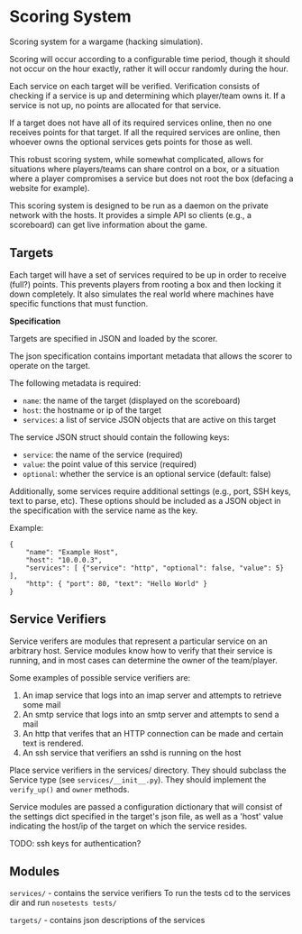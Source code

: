 Scoring System
==============

Scoring system for a wargame (hacking simulation).

Scoring will occur according to a configurable time period, though it should
not occur on the hour exactly, rather it will occur randomly during the hour.

Each service on each target will be verified. Verification consists of
checking if a service is up and determining which player/team owns it. If a
service is not up, no points are allocated for that service.

If a target does not have all of its required services online, then no one
receives points for that target. If all the required services are online,
then whoever owns the optional services gets points for those as well.

This robust scoring system, while somewhat complicated, allows for situations
where players/teams can share control on a box, or a situation where a player
compromises a service but does not root the box (defacing a website for
example).

This scoring system is designed to be run as a daemon on the private network
with the hosts. It provides a simple API so clients (e.g., a scoreboard) can get 
live information about the game.


Targets
-------

Each target will have a set of services required to be up in order to receive
(full?) points. This prevents players from rooting a box and then locking it
down completely. It also simulates the real world where machines have specific
functions that must function.

**Specification**

Targets are specified in JSON and loaded by the scorer.

The json specification contains important metadata that allows the scorer
to operate on the target.

The following metadata is required:

 * `name`: the name of the target (displayed on the scoreboard)
 * `host`: the hostname or ip of the target
 * `services`: a list of service JSON objects that are active on this target

The service JSON struct should contain the following keys:

 * `service`: the name of the service (required)
 * `value`: the point value of this service (required)
 * `optional`: whether the service is an optional service (default: false)

Additionally, some services require additional settings (e.g., port,
SSH keys, text to parse, etc). These options should be included as a JSON
object in the specification with the service name as the key.

 Example:

    {
        "name": "Example Host",
        "host": "10.0.0.3",
        "services": [ {"service": "http", "optional": false, "value": 5} ],
        "http": { "port": 80, "text": "Hello World" }
    }

Service Verifiers
-----------------

Service verifers are modules that represent a particular service on an
arbitrary host. Service modules know how to verify that their service is
running, and in most cases can determine the owner of the team/player.

Some examples of possible service verifiers are:

1. An imap service that logs into an imap server and attempts to retrieve some
   mail
2. An smtp service that logs into an smtp server and attempts to send a mail
3. An http that verifes that an HTTP connection can be made and certain text is
   rendered.
4. An ssh service that verifiers an sshd is running on the host

Place service verifiers in the services/ directory. They should subclass the
Service type (see `services/__init__.py`). They should implement the
`verify_up()` and `owner` methods.

Service modules are passed a configuration dictionary that will consist of
the settings dict specified in the target's json file, as well as a 'host'
value indicating the host/ip of the target on which the service resides.

TODO: ssh keys for authentication?

Modules
-------

`services/` - contains the service verifiers
            To run the tests cd to the services dir and run `nosetests tests/`

`targets/` - contains json descriptions of the services


